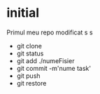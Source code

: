 # initial
Primul meu repo modificat  s s

- git clone
- git status
- git add ./numeFisier
- git commit -m'nume task'
- git push
- git restore